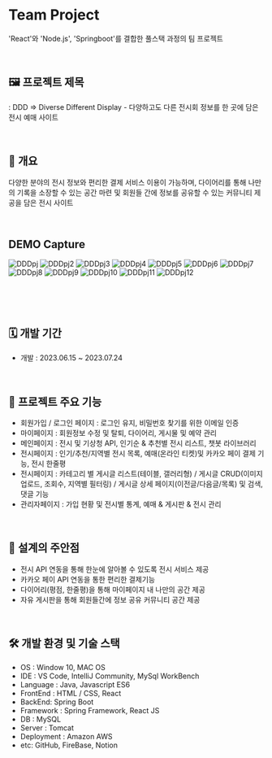 # Team Project
 'React'와 'Node.js', 'Springboot'를 결합한 풀스택 과정의 팀 프로젝트

</br>

## 🖼️ 프로젝트 제목
: DDD ⇒ Diverse Different Display - 다양하고도 다른 전시회 정보를 한 곳에 담은 전시 예매 사이트

</br>

## 📖 개요
다양한 분야의 전시 정보와 편리한 결제 서비스 이용이 가능하며, 다이어리를 통해 나만의 기록을 소장할 수 있는 공간 마련 및 회원들 간에 정보를 공유할 수 있는 커뮤니티 제공을 담은 전시 사이트

</br>

## DEMO Capture
![DDDpj](https://github.com/yunwoo0301/portfolio/assets/121915009/78fd896e-130e-43f1-a715-c29d2bfc8748)
![DDDpj2](https://github.com/yunwoo0301/portfolio/assets/121915009/8d327694-7510-49ac-8192-8d9a1601577d)
![DDDpj3](https://github.com/yunwoo0301/portfolio/assets/121915009/4dd0161e-bb9a-44e6-b90e-e2ed5443c051)
![DDDpj4](https://github.com/yunwoo0301/portfolio/assets/121915009/551bba95-43ee-4bd5-9869-b4aaf2e4e9d0)
![DDDpj5](https://github.com/yunwoo0301/portfolio/assets/121915009/431c2974-ebbf-4aeb-b885-f740356d0e0c)
![DDDpj6](https://github.com/yunwoo0301/portfolio/assets/121915009/1c698453-0e1f-48b3-9891-9071fac02d9d)
![DDDpj7](https://github.com/yunwoo0301/portfolio/assets/121915009/f8a5ebf5-54ed-4a7a-8f86-02169a964329)
![DDDpj8](https://github.com/yunwoo0301/portfolio/assets/121915009/66b482c9-428c-4d5c-a90e-b3df4f083884)
![DDDpj9](https://github.com/yunwoo0301/portfolio/assets/121915009/e04f5297-f93e-4963-b14a-529fdbb56694)
![DDDpj10](https://github.com/yunwoo0301/portfolio/assets/121915009/18e35b10-c7d1-4cd9-94fc-c8d7f0ec4e94)
![DDDpj11](https://github.com/yunwoo0301/portfolio/assets/121915009/2146aaf3-1fbc-4c0d-8031-4a3828bfc0b6)
![DDDpj12](https://github.com/yunwoo0301/portfolio/assets/121915009/a4e50f71-3fe3-45ae-933f-0b20cff68e7d)


<br />
<br />

</br>

## 🗓️ 개발 기간
- 개발 : 2023.06.15 ~ 2023.07.24

</br>

## 🎀 프로젝트 주요 기능
- 회원가입 / 로그인 페이지 : 로그인 유지, 비밀번호 찾기를 위한 이메일 인증
- 마이페이지 : 회원정보 수정 및 탈퇴, 다이어리, 게시물 및 예약 관리
- 메인페이지 : 전시 및 기상청 API, 인기순 & 추천별 전시 리스트, 챗봇 라이브러리
- 전시페이지 : 인기/추천/지역별 전시 목록, 예매(온라인 티켓)및 카카오 페이 결제 기능, 전시 한줄평
- 전시페이지 : 카테고리 별 게시글 리스트(테이블, 갤러리형) /  게시글 CRUD(이미지 업로드, 조회수, 지역별 필터링) / 게시글 상세 페이지(이전글/다음글/목록) 및 검색, 댓글 기능
- 관리자페이지 : 가입 현황 및 전시별 통계, 예매 & 게시판 & 전시 관리

</br>

## 📍 설계의 주안점 
- 전시 API 연동을 통해 한눈에 알아볼 수 있도록 전시 서비스 제공
- 카카오 페이 API 연동을 통한 편리한 결제기능
- 다이어리(평점, 한줄평)을 통해 마이페이지 내 나만의 공간 제공
- 자유 게시판을 통해 회원들간에 정보 공유 커뮤니티 공간 제공
  
</br>

## :hammer_and_wrench: 개발 환경 및 기술 스택
- OS : Window 10, MAC OS
- IDE : VS Code, IntelliJ Community, MySql WorkBench
- Language : Java, Javascript ES6
- FrontEnd : HTML / CSS, React
- BackEnd: Spring Boot
- Framework : Spring Framework, React JS
- DB : MySQL
- Server : Tomcat
- Deployment : Amazon AWS
- etc: GitHub, FireBase, Notion
